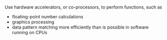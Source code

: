 Use hardware accelerators, or co-processors, to perform functions, such as
- floating-point number calculations
- graphics processing
- data pattern matching
more efficiently than is possible in software running on CPUs